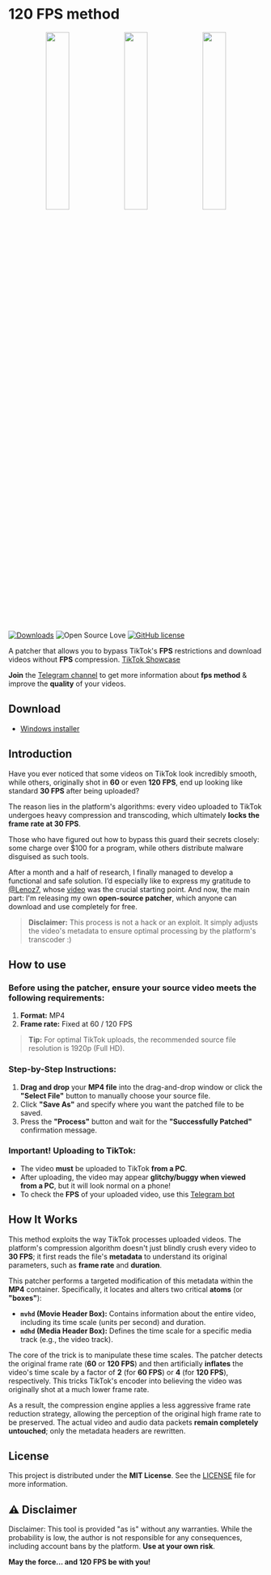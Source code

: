 # 120 FPS method

<p align="center">
  <img src="picturelink" width="30%" />
  <img src="picturelink" width="30%" />
  <img src="picturelink" width="30%" />
</p>

[![Downloads](shields)](gt)
![Open Source Love](https://badges.frapsoft.com/os/v2/open-source.svg?v=103)
[![GitHub license](https://img.shields.io/badge/license-MIT-blue.svg)](LICENSE)

A patcher that allows you to bypass TikTok's **FPS** restrictions and download videos without **FPS** compression. [TikTok Showcase](ttlink)

**Join** the [Telegram channel](https://t.me/ut0kyo) to get more information about **fps method** & improve the **quality** of your videos.

## Download

- [Windows installer](installer)

## Introduction

Have you ever noticed that some videos on TikTok look incredibly smooth, while others, originally shot in **60** or even **120 FPS**, end up looking like standard **30 FPS** after being uploaded?

The reason lies in the platform's algorithms: every video uploaded to TikTok undergoes heavy compression and transcoding, which ultimately **locks the frame rate at 30 FPS**.

Those who have figured out how to bypass this guard their secrets closely: some charge over $100 for a program, while others distribute malware disguised as such tools.

After a month and a half of research, I finally managed to develop a functional and safe solution. I’d especially like to express my gratitude to [@Lenoz7](https://www.tiktok.com/@lenoz7), whose [video](https://vt.tiktok.com/ZSAA12t65/) was the crucial starting point. And now, the main part: I'm releasing my own **open-source patcher**, which anyone can download and use completely for free.

> **Disclaimer:** This process is not a hack or an exploit. It simply adjusts the video's metadata to ensure optimal processing by the platform's transcoder :)

## How to use

### Before using the patcher, ensure your source video meets the following requirements: 
1. **Format:** MP4
2. **Frame rate:** Fixed at 60 / 120 FPS

> **Tip:** For optimal TikTok uploads, the recommended source file resolution is 1920p (Full HD).

### Step-by-Step Instructions:
1. **Drag and drop** your **MP4 file** into the drag-and-drop window or click the **"Select File"** button to manually choose your source file.
2. Click **"Save As"** and specify where you want the patched file to be saved.
3. Press the **"Process"** button and wait for the **"Successfully Patched"** confirmation message.

### Important! Uploading to TikTok:
- The video **must** be uploaded to TikTok **from a PC**.
- After uploading, the video may appear **glitchy/buggy when viewed from a PC**, but it will look normal on a phone!
- To check the **FPS** of your uploaded video, use this [Telegram bot](https://t.me/retiktok_bot)

## How It Works
This method exploits the way TikTok processes uploaded videos. The platform's compression algorithm doesn't just blindly crush every video to **30 FPS**; it first reads the file's **metadata** to understand its original parameters, such as **frame rate** and **duration**.

This patcher performs a targeted modification of this metadata within the **MP4** container. Specifically, it locates and alters two critical **atoms** (or **"boxes"**):

*   **`mvhd` (Movie Header Box):** Contains information about the entire video, including its time scale (units per second) and duration.
*   **`mdhd` (Media Header Box):** Defines the time scale for a specific media track (e.g., the video track).

The core of the trick is to manipulate these time scales. The patcher detects the original frame rate (**60** or **120 FPS**) and then artificially **inflates** the video's time scale by a factor of **2** (for **60 FPS**) or **4** (for **120 FPS**), respectively. This tricks TikTok's encoder into believing the video was originally shot at a much lower frame rate.

As a result, the compression engine applies a less aggressive frame rate reduction strategy, allowing the perception of the original high frame rate to be preserved. The actual video and audio data packets **remain completely untouched**; only the metadata headers are rewritten.

## License

This project is distributed under the **MIT License**. See the [LICENSE](LICENSE) file for more information.

## ⚠️ Disclaimer

Disclaimer: This tool is provided "as is" without any warranties. While the probability is low, the author is not responsible for any consequences, including account bans by the platform. **Use at your own risk**.

**May the force... and 120 FPS be with you!**
